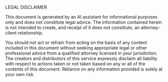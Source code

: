 LEGAL DISCLAIMER

This document is generated by an AI assistant for informational purposes only and does not constitute legal advice. The information contained herein is not intended to create, and receipt of it does not constitute, an attorney-client relationship.

You should not act or refrain from acting on the basis of any content included in this document without seeking appropriate legal or other professional advice from a qualified attorney licensed in your jurisdiction. The creators and distributors of this service expressly disclaim all liability with respect to actions taken or not taken based on any or all of the contents of this document. Reliance on any information provided is solely at your own risk.